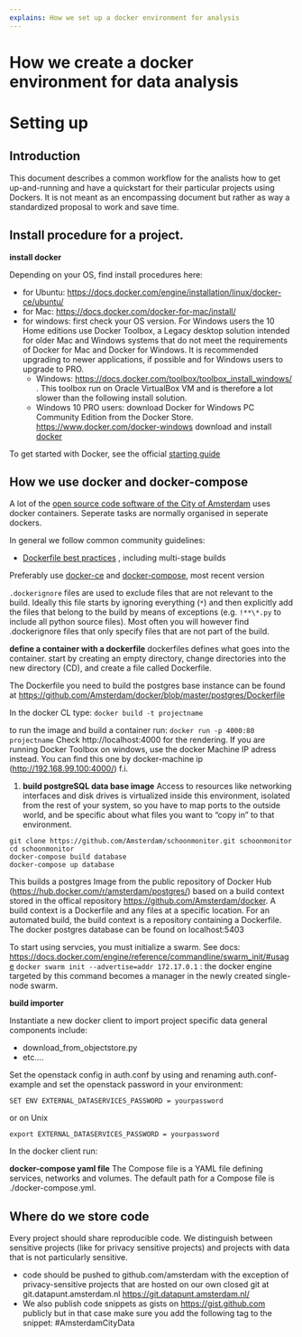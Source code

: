 ```yaml
---
explains: How we set up a docker environment for analysis
---
```



# How we create a docker environment for data analysis

# Setting up

## Introduction
This document describes a common workflow for the analists how to get up-and-running and have a quickstart for their 
particular projects using Dockers. It is not meant as an encompassing document but rather as way a standardized proposal to work and save time.

## Install procedure for a project. 

**install docker**

Depending on your OS, find install procedures here:
- for Ubuntu: https://docs.docker.com/engine/installation/linux/docker-ce/ubuntu/
- for Mac: https://docs.docker.com/docker-for-mac/install/
- for windows: first check your OS version. For Windows users the 10 Home editions use Docker Toolbox, a Legacy desktop solution intended for older Mac and Windows systems that do not meet the requirements of Docker for Mac and Docker for Windows. It is recommended upgrading to newer applications, if possible and for Windows users to upgrade to PRO. 
  - Windows: https://docs.docker.com/toolbox/toolbox_install_windows/ . This toolbox run on Oracle VirtualBox VM and is therefore a lot slower than the following install solution. 
  - Windows 10 PRO users: download Docker for Windows PC Community Edition from the Docker Store. https://www.docker.com/docker-windows 
download and install <a href="https://www.docker.com">docker</a></br>

To get started with Docker, see the official [starting guide](https://docs.docker.com/get-started/)

## How we use docker and docker-compose

A lot of the [open source code software of the City of Amsterdam](https://github.com/Amsterdam) uses docker containers.
Seperate tasks are normally organised in seperate dockers.

In general we follow common community guidelines:
- [Dockerfile best practices](https://docs.docker.com/engine/userguide/eng-image/dockerfile_best-practices/)
, including multi-stage builds

Preferably use [docker-ce](https://www.docker.com/community-edition)
and [docker-compose](https://docs.docker.com/compose/), most recent version

`.dockerignore` files are used to exclude files that are not relevant to the build.
Ideally this file starts by ignoring everything (`*`) and then explicitly add the files that belong to the build
by means of exceptions (e.g. `!**\*.py` to include all python source files).
Most often you will however find .dockerignore files that only specify files that are not part of the build. 

**define a container with a dockerfile**
dockerfiles defines what goes into the container. start by creating an empty directory, change directories into the new directory (CD), and create a file called Dockerfile. 

The Dockerfile you need to build the postgres base instance can be found at https://github.com/Amsterdam/docker/blob/master/postgres/Dockerfile  

In the docker CL type: ```docker build -t projectname``` 

to run the image and build a container run: ```docker run -p 4000:80 projectname```
Check http://localhost:4000 for the rendering. If you are running Docker Toolbox on windows, use the docker Machine IP adress instead. You can find this one by docker-machine ip (http://192.168.99.100:4000/) f.i.

1) **build postgreSQL data base image**
Access to resources like networking interfaces and disk drives is virtualized inside this environment, isolated from the rest of your system, so you have to map ports to the outside world, and be specific about what files you want to “copy in” to that environment.

```
git clone https://github.com/Amsterdam/schoonmonitor.git schoonmonitor
cd schoonmonitor
docker-compose build database
docker-compose up database
```

This builds a postgres Image from the public repository of Docker Hub (https://hub.docker.com/r/amsterdam/postgres/)
based on a build context stored in the offical repository https://github.com/Amsterdam/docker. A build context is a Dockerfile and any files at a specific location. For an automated build, the build context is a repository containing a Dockerfile.
The docker postgres database can be found on localhost:5403

To start using servcies, you must initialize a swarm. See docs: https://docs.docker.com/engine/reference/commandline/swarm_init/#usage
```docker swarm init --advertise=addr 172.17.0.1``` : the docker engine targeted by this command becomes a manager in the newly created single-node swarm.

**build importer**

Instantiate a new docker client to import project specific data
general components include:
  - download_from_objectstore.py
  - etc....
  
Set the openstack config in auth.conf by using and renaming auth.conf-example and set the openstack password in your environment:
```
SET ENV EXTERNAL_DATASERVICES_PASSWORD = yourpassword
```
or on Unix
```
export EXTERNAL_DATASERVICES_PASSWORD = yourpassword
```

In the docker client run:

**docker-compose yaml file** 
The Compose file is a YAML file defining services, networks and volumes. The default path for a Compose file is ./docker-compose.yml.

## Where do we store code

Every project should share reproducible code. We distinguish between sensitive projects (like for privacy sensitive projects) and 
projects with data that is not particularly sensitive.

- code should be pushed to github.com/amsterdam with the exception of privacy-sensitive projects that are hosted on our own closed git at git.datapunt.amsterdam.nl https://git.datapunt.amsterdam.nl/
- We also publish code snippets as gists on https://gist.github.com publicly but in that case make sure you add the following tag 
  to the snippet: #AmsterdamCityData
